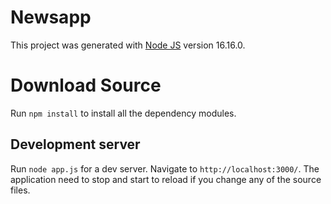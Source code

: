 # Newsapp

This project was generated with [Node JS](https://github.com/nodejs/nodejs.org) version 16.16.0.

# Download Source

Run `npm install` to install all the dependency modules.

## Development server

Run `node app.js` for a dev server. Navigate to `http://localhost:3000/`. The application need to stop and start to reload if you change any of the source files.
